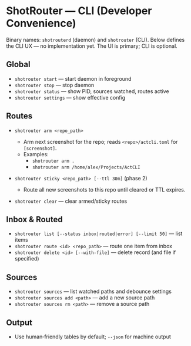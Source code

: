 # ShotRouter — CLI (Developer Convenience)

Binary names: `shotrouterd` (daemon) and `shotrouter` (CLI). Below defines the CLI UX — no implementation yet. The UI is primary; CLI is optional.

## Global

- `shotrouter start` — start daemon in foreground
- `shotrouter stop` — stop daemon
- `shotrouter status` — show PID, sources watched, routes active
- `shotrouter settings` — show effective config

## Routes

- `shotrouter arm <repo_path>`
  - Arm next screenshot for the repo; reads `<repo>/actcli.toml` for `[screenshot]`.
  - Examples:
    - `shotrouter arm .`
    - `shotrouter arm /home/alex/Projects/ActCLI`

- `shotrouter sticky <repo_path> [--ttl 30m]` (phase 2)
  - Route all new screenshots to this repo until cleared or TTL expires.

- `shotrouter clear` — clear armed/sticky routes

## Inbox & Routed

- `shotrouter list [--status inbox|routed|error] [--limit 50]` — list items
- `shotrouter route <id> <repo_path>` — route one item from inbox
- `shotrouter delete <id> [--with-file]` — delete record (and file if specified)

## Sources

- `shotrouter sources` — list watched paths and debounce settings
- `shotrouter sources add <path>` — add a new source path
- `shotrouter sources rm <path>` — remove a source path

## Output

- Use human‑friendly tables by default; `--json` for machine output
